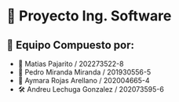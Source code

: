 # 📜 Proyecto Ing. Software

## 👥 Equipo Compuesto por:
- 🔎 Matias Pajarito / 202273522-8
- 🚀 Pedro Miranda Miranda / 201930556-5
- 🤝 Aymara Rojas Arellano / 202004665-4
- 🛠 Andreu Lechuga Gonzalez / 202073595-6
